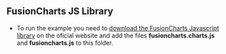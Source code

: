 ## FusionCharts JS Library

- To run the example you need to [download the FusionCharts Javascript library](http://www.fusioncharts.com/) on the oficial website and add the files **fusioncharts.charts.js** and **fusioncharts.js** to this folder.